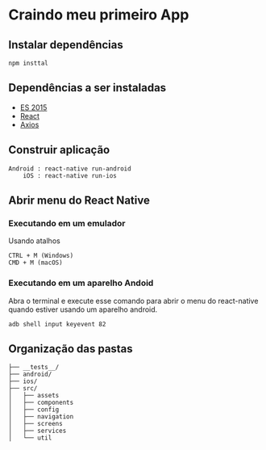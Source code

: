 # Craindo meu primeiro App
## Instalar dependências
````
npm insttal
````
## Dependências a ser instaladas

- [ES 2015](https://www.npmjs.com/package/babel-preset-es2015)
- [React](https://www.npmjs.com/package/react)
- [Axios](https://www.npmjs.com/package/react-native-axios)

## Construir aplicação
````
Android : react-native run-android
    iOS : react-native run-ios
````
## Abrir menu do React Native
### Executando em um emulador
Usando atalhos
````
CTRL + M (Windows)
CMD + M (macOS)
````
### Executando em um aparelho Andoid
Abra o terminal e execute esse comando para abrir o menu do react-native quando estiver usando um aparelho android.
````
adb shell input keyevent 82
````

## Organização das pastas
````
├── __tests__/
├── android/
├── ios/
├── src/
│   ├── assets
│   ├── components
│   ├── config
│   ├── navigation
│   ├── screens
│   ├── services
│   └── util
````